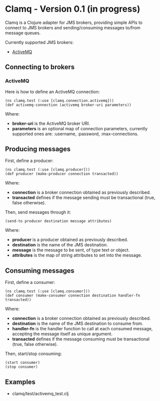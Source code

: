 # Clamq - Version 0.1 (in progress)

Clamq is a Clojure adapter for JMS brokers, providing simple APIs to connect to JMS brokers and sending/consuming messages to/from message queues.

Currently supported JMS brokers:

* [ActiveMQ](http://activemq.apache.org)

## Connecting to brokers

### ActiveMQ

Here is how to define an ActiveMQ connection:

    (ns clamq.test (:use [clamq.connection.activemq]))
    (def activemq-connection (activemq broker-uri parameters))

Where:

* **broker-uri** is the ActiveMQ broker URI.
* **parameters** is an optional map of connection parameters, currently supported ones are: :username, :password, :max-connections.

## Producing messages

First, define a producer:

    (ns clamq.test (:use [clamq.producer]))
    (def producer (make-producer connection transacted))

Where:

* **connection** is a broker connection obtained as previously described.
* **transacted** defines if the message sending must be transactional (true, false otherwise).

Then, send messages through it:

    (send-to producer destination message attributes)

Where:

* **producer** is a producer obtained as previously described.
* **destination** is the name of the JMS destination.
* **message** is the message to be sent, of type text or object.
* **attributes** is the map of string attributes to set into the message.

## Consuming messages

First, define a consumer:

    (ns clamq.test (:use [clamq.consumer]))
    (def consumer (make-consumer connection destination handler-fn transacted))

Where:

* **connection** is a broker connection obtained as previously described.
* **destination** is the name of the JMS destination to consume from.
* **handler-fn** is the handler function to call at each consumed message, accepting the message itself as unique argument.
* **transacted** defines if the message consuming must be transactional (true, false otherwise).

Then, start/stop consuming:

    (start consumer)
    (stop consumer)

## Examples

* clamq/test/activemq_test.clj

